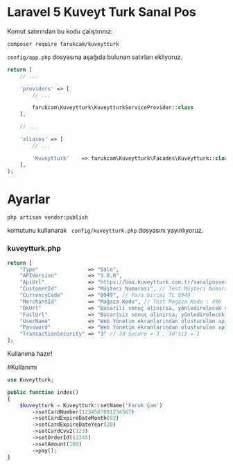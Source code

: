 # Laravel 5 Kuveyt Turk Sanal Pos

Komut satırından bu kodu çalıştırınız:
```
composer require farukcam/kuveytturk
```

```config/app.php``` dosyasına aşağıda bulunan satırları ekliyoruz.
```php
return [
    // ...

    'providers' => [
        // ...

        farukcam\Kuveytturk\KuveytturkServiceProvider::class
    ],

    // ...

    'aliases' => [
        // ...

        'Kuveytturk'    => farukcam\Kuveytturk\Facades\Kuveytturk::class
    ],
);
```
# Ayarlar

```code
php artisan vendor:publish
```
komutunu kullanarak ``` config/kuveytturk.php``` dosyasını yayınlıyoruz.

### kuveytturk.php

```php
return [
    "Type"                => "Sale",
    "APIVersion"          => "1.0.0",
    "ApiUrl"              => "https://boa.kuveytturk.com.tr/sanalposservice/Home/ThreeDModelPayGate", // Test API url : https://boatest.kuveytturk.com.tr/boa.virtualpos.services/Home/ThreeDModelPayGate
    "CustomerId"          => "Müşteri Numarası", // Test Müşteri Numarası : 400235
    "CurrencyCode"        => "0949", // Para birimi TL 0949
    "MerchantId"          => "Mağaza Kodu", // Test Magaza Kodu : 496
    "OkUrl"               => "Basarili sonuç alinirsa, yönledirelecek sayfa",
    "FailUrl"             => "Basarisiz sonuç alinirsa, yönledirelecek sayfa",
    "UserName"            => "Web Yönetim ekranlarindan olusturulan api rollü kullanici", // Test API Kullanıcısı : apiuser1
    "Password"            => "Web Yönetim ekranlarindan olusturulan api rollü kullanici sifresi",  // Test API Kullanıcı Şifresi : Api123
    "TransactionSecurity" => "3" // 3d Secure = 3 , 3d'siz = 1
];

```

Kullanıma hazır!

#Kullanımı
```php
use Kuveytturk;

public function index()
{
    $kuveytturk = Kuveytturk::setName('Faruk Çam')
        ->setCardNumber(1234567891234567)
        ->setCardExpireDateMonth(02)
        ->setCardExpireDateYear(20)
        ->setCardCvv2(123)
        ->setOrderId(12345)
        ->setAmount(100)
        ->pay();
}
```
